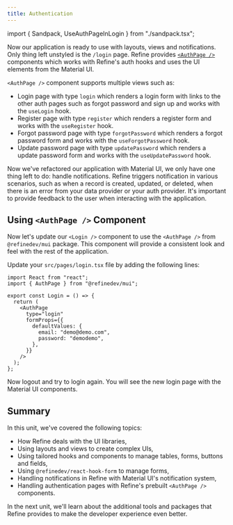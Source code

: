 ```yaml
---
title: Authentication
---
```


import { Sandpack, UseAuthPageInLogin } from "./sandpack.tsx";

<Sandpack>

Now our application is ready to use with layouts, views and notifications. Only thing left unstyled is the `/login` page. Refine provides [`<AuthPage />`](/docs/ui-integrations/material-ui/components/auth-page) components which works with Refine's auth hooks and uses the UI elements from the Material UI.

`<AuthPage />` component supports multiple views such as:

- Login page with type `login` which renders a login form with links to the other auth pages such as forgot password and sign up and works with the `useLogin` hook.
- Register page with type `register` which renders a register form and works with the `useRegister` hook.
- Forgot password page with type `forgotPassword` which renders a forgot password form and works with the `useForgotPassword` hook.
- Update password page with type `updatePassword` which renders a update password form and works with the `useUpdatePassword` hook.

Now we've refactored our application with Material UI, we only have one thing left to do: handle notifications. Refine triggers notification in various scenarios, such as when a record is created, updated, or deleted, when there is an error from your data provider or your auth provider. It's important to provide feedback to the user when interacting with the application.

## Using `<AuthPage />` Component

Now let's update our `<Login />` component to use the `<AuthPage />` from `@refinedev/mui` package. This component will provide a consistent look and feel with the rest of the application.

Update your `src/pages/login.tsx` file by adding the following lines:

```tsx title="src/pages/login.tsx"
import React from "react";
import { AuthPage } from "@refinedev/mui";

export const Login = () => {
  return (
    <AuthPage
      type="login"
      formProps={{
        defaultValues: {
          email: "demo@demo.com",
          password: "demodemo",
        },
      }}
    />
  );
};
```

<UseAuthPageInLogin />

Now logout and try to login again. You will see the new login page with the Material UI components.

## Summary

In this unit, we've covered the following topics:

- How Refine deals with the UI libraries,
- Using layouts and views to create complex UIs,
- Using tailored hooks and components to manage tables, forms, buttons and fields,
- Using `@refinedev/react-hook-form` to manage forms,
- Handling notifications in Refine with Material UI's notification system,
- Handling authentication pages with Refine's prebuilt `<AuthPage />` components.

In the next unit, we'll learn about the additional tools and packages that Refine provides to make the developer experience even better.

</Sandpack>
